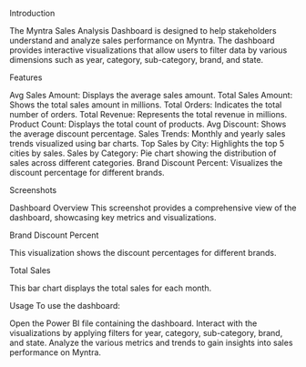 Introduction



The Myntra Sales Analysis Dashboard is designed to help stakeholders understand and analyze sales performance on Myntra. The dashboard provides interactive visualizations that allow users to filter data by various dimensions such as year, category, sub-category, brand, and state.

Features



Avg Sales Amount: Displays the average sales amount.
Total Sales Amount: Shows the total sales amount in millions.
Total Orders: Indicates the total number of orders.
Total Revenue: Represents the total revenue in millions.
Product Count: Displays the total count of products.
Avg Discount: Shows the average discount percentage.
Sales Trends: Monthly and yearly sales trends visualized using bar charts.
Top Sales by City: Highlights the top 5 cities by sales.
Sales by Category: Pie chart showing the distribution of sales across different categories.
Brand Discount Percent: Visualizes the discount percentage for different brands.



Screenshots


Dashboard Overview
This screenshot provides a comprehensive view of the dashboard, showcasing key metrics and visualizations.

Brand Discount Percent

This visualization shows the discount percentages for different brands.

Total Sales

This bar chart displays the total sales for each month.

Usage
To use the dashboard:

Open the Power BI file containing the dashboard.
Interact with the visualizations by applying filters for year, category, sub-category, brand, and state.
Analyze the various metrics and trends to gain insights into sales performance on Myntra.
